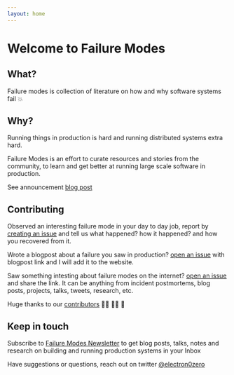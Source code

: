 ```yaml
---
layout: home
---
```


# Welcome to Failure Modes

## What?
Failure modes is collection of literature on how and why software systems fail :boom:

## Why?
Running things in production is hard and running distributed systems extra hard.

Failure Modes is an effort to curate resources and stories from the community,
to learn and get better at running large scale software in production.

See announcement [blog post](https://blog.clarisights.com/failure-modes-meetup)

## Contributing
Observed an interesting failure mode in your day to day job, report by [creating an issue](https://github.com/electron0zero/failure-modes/issues/new) and tell us what happened? how it happened? and how you recovered from it.

Wrote a blogpost about a failure you saw in production? [open an issue](https://github.com/electron0zero/failure-modes/issues/new) with blogpost link and I will add it to the website.

Saw something intesting about failure modes on the internet? [open an issue](https://github.com/electron0zero/failure-modes/issues/new) and share the link.
It can be anything from incident postmortems, blog posts, projects, talks, tweets, research, etc.

Huge thanks to our [contributors](https://github.com/electron0zero/failure-modes/graphs/contributors) :bowing_man: :bowing_woman: :tada:

## Keep in touch

Subscribe to [Failure Modes Newsletter](https://failuremodes.substack.com) to get
blog posts, talks, notes and research on building and running production systems
in your Inbox


Have suggestions or questions, reach out on twitter
[@electron0zero](https://twitter.com/electron0zero)
